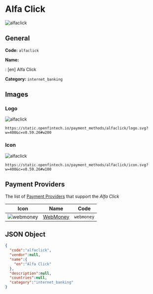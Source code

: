 
# Alfa Click 
![alfaclick](https://static.openfintech.io/payment_methods/alfaclick/logo.svg?w=400&c=v0.59.26#w200)  

## General 
**Code:** `alfaclick` 
 
**Name:**  
 
:	[en] Alfa Click  
 
**Category:** `internet_banking` 
 

## Images 

### Logo 
![alfaclick](https://static.openfintech.io/payment_methods/alfaclick/logo.svg?w=400&c=v0.59.26#w200)  

```
https://static.openfintech.io/payment_methods/alfaclick/logo.svg?w=400&c=v0.59.26#w200
```  

### Icon 
![alfaclick](https://static.openfintech.io/payment_methods/alfaclick/icon.svg?w=400&c=v0.59.26#w100)  

```
https://static.openfintech.io/payment_methods/alfaclick/icon.svg?w=400&c=v0.59.26#w100
```  

## Payment Providers 
 
The list of  [Payment Providers](/providers) that support the _Alfa Click_  

|Icon|Name|Code| 
|:---:|:---:|:---:| 
|![webmoney](https://static.openfintech.io/payment_providers/webmoney/icon.svg?w=600&c=v0.59.26#w100) |[WebMoney](/providers/webmoney)|`webmoney`| 
 

## JSON Object 

```json
{
  "code":"alfaclick",
  "vendor":null,
  "name":{
    "en":"Alfa Click"
  },
  "description":null,
  "countries":null,
  "category":"internet_banking"
}
```  
